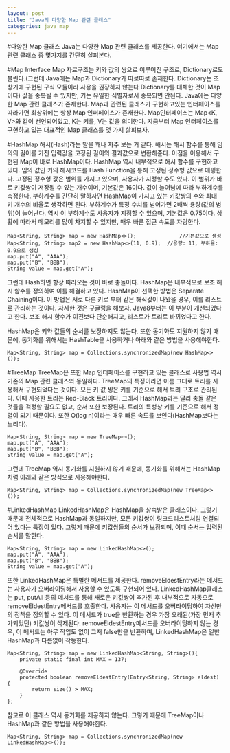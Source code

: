 ```yaml
---
layout: post
title: "Java의 다양한 Map 관련 클래스"
categories: java map
---
```


#다양한 Map 클래스
Java는 다양한 Map 관련 클래스를 제공한다. 여기에서는 Map 관련 클래스 중 몇가지를 간단히 살펴본다.

#Map Interface
Map 자료구조는 키와 값의 쌍으로 이루어진 구조로, Dictionary로도 불린다.(그런데 Java에는 Map과 Dictionary가 따로따로 존재한다. Dictionary는 초창기에 구현된 구식 모듈이라 사용을 권장하지 않는다 Dictionary를 대체한 것이 Map이다) 값을 중복될 수 있지만, 키는 유일한 식별자로서 중복되면 안된다.
Java에는 다양한 Map 관련 클래스가 존재한다. Map과 관련된 클래스가 구현하고있는 인터페이스를 따라가면 최상위에는 항상 Map 인퍼페이스가 존재한다. Map인터페이스는 Map<K, V>와 같이 선언되어있고, K는 키를, V는 값을 의미한다. 지금부터 Map 인터페이스를 구현하고 있는 대표적인 Map 클래스를 몇 가지 살펴보자.

#HashMap
해시(Hash)라는 말을 꽤나 자주 보는 거 같다. 해시는 해시 함수를 통해 임의의 길이를 가진 입력값을 고정된 길이의 결과값으로 변환해준다. 이점을 이용해서 구현된 Map이 바로 HashMap이다. HashMap 역시 내부적으로 해시 함수를 구현하고 있다. 임의 값인 키의 해시코드를 Hash Function을 통해 고정된 정수형 값으로 매핑한다. 고정된 정수형 값은 범위를 가지고 있으며, 사용자가 지정할 수도 있다. 이 범위가 바로 키값쌍이 저장될 수 있는 개수이며, 기본값은 16이다. 값이 늘어남에 따라 부하계수를 측정한다. 부하계수를 간단히 말하자면 HashMap이 가지고 있는 키값쌍의 수와 최대 키 개수의 비율로 생각하면 된다. 부하계수가 특정 수치를 넘어가면  2배씩 용량(값의 범위)이 늘어난다. 역시 이 부하계수도 사용자가 지정할 수 있으며, 기본값은 0.75이다. 상황에 따라서 메모리를 많이 차지할 수 있지만, 매우 빠른 접근 속도를 자랑한다.

	Map<String, String> map = new HashMap<>();				//기본값으로 생성
	Map<String, String> map2 = new HashMap<>(11, 0.9);	//용량: 11, 부하율: 0.9으로 생성
	map.put("A", "AAA");
	map.put("B", "BBB");
	String value = map.get("A");

그런데 Hash하면 항상 따라오는 것이 바로 충돌이다. HashMap은 내부적으로 보조 해시 함수를 정의하여 이를 해결하고 있다. HashMap이 선택한 방법은 Separate Chaining이다. 이 방법은 서로 다른 키로 부터 같은 해식값이 나왔을 경우, 이를 리스트로 관리하는 것이다. 자세한 것은 구글링을 해보자. Java8부터는 이 부분이 개선되었다고 한다. 보조 해시 함수가 이전보다 단순해지고, 리스트가 트리로 바뀌었다고 한다. 

HashMap은 키와 값들의 순서를 보장하지도 않는다. 또한 동기화도 지원하지 않기 때문에, 동기화를 위해서는 HashTable을 사용하거나 아래와 같은 방법을 사용해야한다.

	Map<String, String> map = Collections.synchronizedMap(new HashMap<>()); 


#TreeMap
TreeMap은 또한 Map 인터페이스를 구현하고 있는 클래스로 사용법 역시 기존의 Map 관련 클래스와 동일하다. TreeMap의 특징이라면 이름 그대로 트리를 사용해서 구현되었다는 것이다. 모든 키 값 씽은 키를 기준으로 해서 트리 구조로 관리된다. 이때 사용한 트리는 Red-Black 트리이다. 그래서 HashMap과는 달리 충돌 같은 것들을 걱정할 필요도 없고, 순서 또한 보장된다. 트리의 특성상 키를 기준으로 해서 정렬이 되기 때문이다. 또한 O(log n)이라는 매우 빠른 속도를 보인다(HashMap보다는 느리다).

	Map<String, String> map = new TreeMap<>();
	map.put("A", "AAA");
	map.put("B", "BBB");
	String value = map.get("A");

그런데 TreeMap 역시 동기화를 지원하지 않기 때문에, 동기화를 위해서는 HashMap처럼 아래와 같은 방식으로 사용해야한다.

	Map<String, String> map = Collections.synchronizedMap(new TreeMap<>()); 

#LinkedHashMap
LinkedHashMap은 HashMap을 상속받은 클래스이다. 그렇기 때문에 전체적으로 HashMap과 동일하지만, 모든 키값쌍이 링크드리스트처럼 연결되어 있다는 특징이 있다. 그렇게 때문에 키값쌍들의 순서가 보장되며, 이때 순서는 입력된 순서를 말한다.   

	Map<String, String> map = new LinkedHashMap<>();
	map.put("A", "AAA");
	map.put("B", "BBB");
	String value = map.get("A");  
	
또한 LinkedHashMap은 특별한 메서드를 제공한다. removeEldestEntry라는 메서드는 사용자가 오버라이딩해서 사용할 수 있도록 구현되어 있다. LinkedHashMap클래스는 put, putAll 등의 메서드를 통해 새로운 키값쌍이 추가된 후 내부적으로 자동으로 removeEldestEntry메서드를 호출한다. 사용자는 이 메서드를 오버라이딩하여 자신만의 정책을 정의할 수 있다. 이 메서드가 true을 반환하는 경우 가장 오래된(가장 먼저 추가되었던) 키값쌍이 삭제된다. removeEldestEntry메서드를 오버라이딩하지 않는 경우, 이 메서드는 아무 작업도 없이 그저 false만을 반환하며, LinkedHashMap은 일반 HashMap과 다름없이 작동한다. 

	
	Map<String, String> map = new LinkedHashMap<String, String>(){
		private static final int MAX = 137;
		
		@Override
		protected boolean removeEldestEntry(Entry<String, String> eldest) {
			return size() > MAX;
		}
	};

참고로 이 클래스 역시 동기화를 제공하지 않는다. 그렇기 때문에 TreeMap이나 HashMap과 같은 방법을 사용해야한다.

	Map<String, String> map = Collections.synchronizedMap(new LinkedHashMap<>());